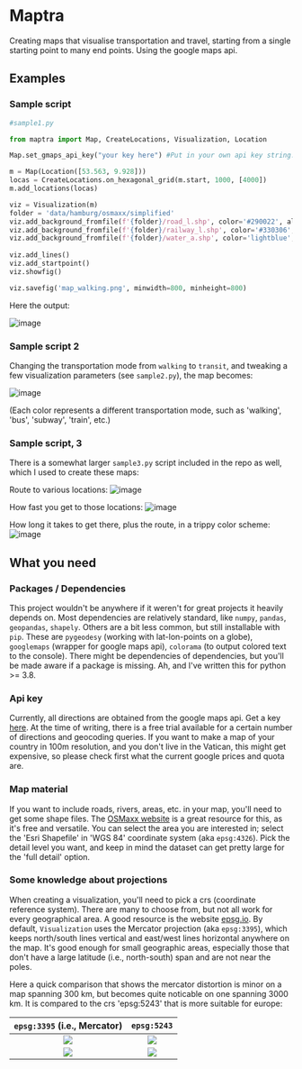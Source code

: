 # Maptra

Creating maps that visualise transportation and travel, starting from a single starting point to many end points. 
Using the google maps api.

## Examples

### Sample script

```python
#sample1.py

from maptra import Map, CreateLocations, Visualization, Location

Map.set_gmaps_api_key("your key here") #Put in your own api key string.

m = Map(Location([53.563, 9.928]))
locas = CreateLocations.on_hexagonal_grid(m.start, 1000, [4000])
m.add_locations(locas)

viz = Visualization(m)
folder = 'data/hamburg/osmaxx/simplified'
viz.add_background_fromfile(f'{folder}/road_l.shp', color='#290022', alpha=0.8)
viz.add_background_fromfile(f'{folder}/railway_l.shp', color='#330306', alpha=0.2)
viz.add_background_fromfile(f'{folder}/water_a.shp', color='lightblue', alpha=0.8)
                            
viz.add_lines()
viz.add_startpoint()
viz.showfig()

viz.savefig('map_walking.png', minwidth=800, minheight=800)
```

Here the output:

![image](examples/sample1/map_walking.png)

### Sample script 2

Changing the transportation mode from `walking` to `transit`, and tweaking a few visualization parameters (see `sample2.py`), the map becomes:

![image](examples/sample2/map_transit.png)

(Each color represents a different transportation mode, such as 'walking', 'bus', 'subway', 'train', etc.)

### Sample script, 3

There is a somewhat larger `sample3.py` script included in the repo as well, which I used to create these maps:

Route to various locations:
![image](examples/sample3/lines_on_color_medium.png)

How fast you get to those locations:
![image](examples/sample3/voronoi_speed_medium.png)

How long it takes to get there, plus the route, in a trippy color scheme:
![image](examples/sample3/trippy_medium.png)

## What you need

### Packages / Dependencies

This project wouldn't be anywhere if it weren't for great projects it heavily depends on.
Most dependencies are relatively standard, like `numpy`, `pandas`, `geopandas`, `shapely`.
Others are a bit less common, but still installable with `pip`. These are `pygeodesy` (working with lat-lon-points on a globe), `googlemaps` (wrapper for google maps api), `colorama` (to output colored text to the console). There might be dependencies of dependencies, but you'll be made aware if a package is missing. 
Ah, and I've written this for python >= 3.8.

### Api key

Currently, all directions are obtained from the google maps api. Get a key [here](https://developers.google.com/maps/documentation/embed/get-api-key). At the time of writing, there is a free trial available for a certain number of directions and geocoding queries. If you want to make a map of your country in 100m resolution, and you don't live in the Vatican, this might get expensive, so please check first what the current google prices and quota are.

### Map material

If you want to include roads, rivers, areas, etc. in your map, you'll need to get some shape files. The [OSMaxx website](https://osmaxx.hsr.ch) is a great resource for this, as it's free and versatile. You can select the area you are interested in; select the 'Esri Shapefile' in 'WGS 84' coordinate system (aka `epsg:4326`). Pick the detail level you want, and keep in mind the dataset can get pretty large for the 'full detail' option.

### Some knowledge about projections

When creating a visualization, you'll need to pick a crs (coordinate reference system). There are many to choose from, but not all work for every geographical area. A good resource is the website [epsg.io](https://epsg.io/). By default, `Visualization` uses the Mercator projection (aka `epsg:3395`), which keeps north/south lines vertical and east/west lines horizontal anywhere on the map. It's good enough for small geographic areas, especially those that don't have a large latitude (i.e., north-south) span and are not near the poles.

Here a quick comparison that shows the mercator distortion is minor on a map spanning 300 km, but becomes quite noticable on one spanning 3000 km. It is compared to the crs 'epsg:5243' that is more suitable for europe:

`epsg:3395` (i.e., Mercator) | `epsg:5243`
:-------------------------:|:-------------------------:
![](examples/crs/3395_northgermany.png)  |  ![](examples/crs/5243_northgermany.png)
![](examples/crs/3395_europe.png)  |  ![](examples/crs/5243_europe.png)





 
